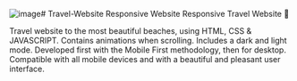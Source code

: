 ![image](https://github.com/tanmai163/Travel-Website/assets/115999174/92327c56-f98e-4914-950c-65d1c9d2fcd9)# Travel-Website
Responsive Website
Responsive Travel Website 🌊

Travel website to the most beautiful beaches, using HTML, CSS & JAVASCRIPT.
Contains animations when scrolling.
Includes a dark and light mode.
Developed first with the Mobile First methodology, then for desktop.
Compatible with all mobile devices and with a beautiful and pleasant user interface.





